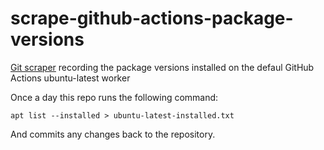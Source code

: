 # scrape-github-actions-package-versions

[Git scraper](https://simonwillison.net/2020/Oct/9/git-scraping/) recording the package versions installed on the defaul GitHub Actions ubuntu-latest worker

Once a day this repo runs the following command:

    apt list --installed > ubuntu-latest-installed.txt

And commits any changes back to the repository.
